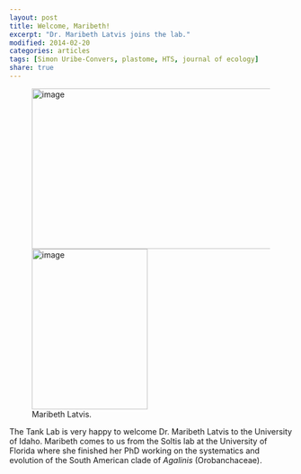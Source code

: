 ```yaml
---
layout: post
title: Welcome, Maribeth!
excerpt: "Dr. Maribeth Latvis joins the lab."
modified: 2014-02-20
categories: articles
tags: [Simon Uribe-Convers, plastome, HTS, journal of ecology]
share: true
---
```

<figure class="half">
	<a href="{{ site.url }}/images/maribeth.jpg"><img src="{{ site.url }}/images/maribeth.jpg" alt="image" width="500" height="286"></a>
	<a href="{{ site.url }}/images/maribeth2.jpg"><img src="{{ site.url }}/images/maribeth2.jpg" alt="image" width="206" height="286"></a>
	<figcaption>Maribeth Latvis</i>.</figcaption>
</figure>

The Tank Lab is very happy to welcome Dr. Maribeth Latvis to the University of Idaho.  Maribeth comes to us from the Soltis lab at the University of Florida where she finished her PhD working on the systematics and evolution of the South American clade of <i>Agalinis</i> (Orobanchaceae). 
